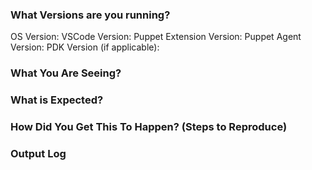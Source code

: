 <!-- 
Thanks for taking the time to reach out to us!

Please provide the following information with as much detail as you can.

Screenshots or logs help the most!

Feel free to delete the comment blocks
 -->
### What Versions are you running?

OS Version:
VSCode Version:
Puppet Extension Version:
Puppet Agent Version:
PDK Version (if applicable):

### What You Are Seeing?

### What is Expected?

### How Did You Get This To Happen? (Steps to Reproduce)

### Output Log

<!-- 
For information how to capture verbose logs, look [here](https://github.com/jpogran/puppet-vscode/tree/master/client#2-capture-verbose-logs-and-send-them-to-us)
-->
